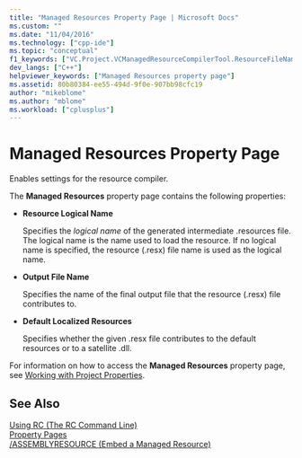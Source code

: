 ```yaml
---
title: "Managed Resources Property Page | Microsoft Docs"
ms.custom: ""
ms.date: "11/04/2016"
ms.technology: ["cpp-ide"]
ms.topic: "conceptual"
f1_keywords: ["VC.Project.VCManagedResourceCompilerTool.ResourceFileName", "VC.Project.VCManagedResourceCompilerTool.OutputFileName", "VC.Project.VCManagedResourceCompilerTool.DefaultLocalizedResources"]
dev_langs: ["C++"]
helpviewer_keywords: ["Managed Resources property page"]
ms.assetid: 80b80384-ee55-494d-9f0e-907bb98cfc19
author: "mikeblome"
ms.author: "mblome"
ms.workload: ["cplusplus"]
---
```

# Managed Resources Property Page
Enables settings for the resource compiler.  
  
 The **Managed Resources** property page contains the following properties:  
  
- **Resource Logical Name**

   Specifies the *logical name* of the generated intermediate .resources file. The logical name is the name used to load the resource. If no logical name is specified, the resource (.resx) file name is used as the logical name.  
  
- **Output File Name**

   Specifies the name of the final output file that the resource (.resx) file contributes to.  
  
- **Default Localized Resources**

   Specifies whether the given .resx file contributes to the default resources or to a satellite .dll.  
  
For information on how to access the **Managed Resources** property page, see [Working with Project Properties](../ide/working-with-project-properties.md).  
  
## See Also  
 [Using RC (The RC Command Line)](/windows/desktop/menurc/using-rc-the-rc-command-line-)   
 [Property Pages](../ide/property-pages-visual-cpp.md)   
 [/ASSEMBLYRESOURCE (Embed a Managed Resource)](../build/reference/assemblyresource-embed-a-managed-resource.md)